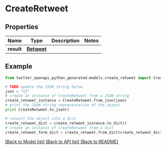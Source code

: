 # CreateRetweet


## Properties

Name | Type | Description | Notes
------------ | ------------- | ------------- | -------------
**result** | [**Retweet**](Retweet.md) |  | 

## Example

```python
from twitter_openapi_python_generated.models.create_retweet import CreateRetweet

# TODO update the JSON string below
json = "{}"
# create an instance of CreateRetweet from a JSON string
create_retweet_instance = CreateRetweet.from_json(json)
# print the JSON string representation of the object
print CreateRetweet.to_json()

# convert the object into a dict
create_retweet_dict = create_retweet_instance.to_dict()
# create an instance of CreateRetweet from a dict
create_retweet_form_dict = create_retweet.from_dict(create_retweet_dict)
```
[[Back to Model list]](../README.md#documentation-for-models) [[Back to API list]](../README.md#documentation-for-api-endpoints) [[Back to README]](../README.md)


